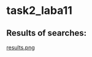 # task2_laba11
## Results of searches:
[results.png](https://github.com/yarynas21/task2_laba11/blob/main/results.png)

